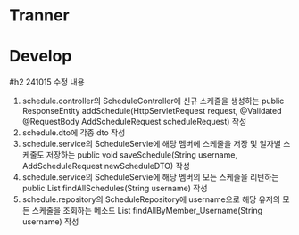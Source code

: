 # Tranner
# Develop 

#h2 241015 수정 내용
1. schedule.controller의 ScheduleController에 신규 스케줄을 생성하는
   public ResponseEntity<String> addSchedule(HttpServletRequest request,
                                              @Validated @RequestBody AddScheduleRequest scheduleRequest)
   작성
2. schedule.dto에 각종 dto 작성
3. schedule.service의 ScheduleServie에 해당 멤버에 스케줄을 저장 및 일자별 스케줄도 저장하는
   public void saveSchedule(String username, AddScheduleRequest newScheduleDTO)
   작성
5. schedule.service의 ScheduleServie에 해당 멤버의 모든 스케줄을 리턴하는
   public List<FindScheduleDTO> findAllSchedules(String username)
   작성
6. schedule.repository의 ScheduleRepository에 username으로 해당 유저의 모든 스케줄을 조회하는 메소드
   List<Schedule> findAllByMember_Username(String username)
   작성
